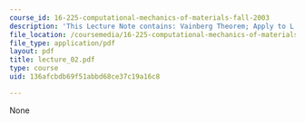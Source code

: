 ```yaml
---
course_id: 16-225-computational-mechanics-of-materials-fall-2003
description: 'This Lecture Note contains: Vainberg Theorem; Apply to L.E.'
file_location: /coursemedia/16-225-computational-mechanics-of-materials-fall-2003/136afcbdb69f51abbd68ce37c19a16c8_lecture_02.pdf
file_type: application/pdf
layout: pdf
title: lecture_02.pdf
type: course
uid: 136afcbdb69f51abbd68ce37c19a16c8

---
```

None